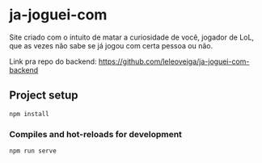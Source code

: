# ja-joguei-com

Site criado com o intuito de matar a curiosidade de você, jogador de LoL, que as vezes não sabe se já jogou com certa pessoa ou não.

Link pra repo do backend: https://github.com/leleoveiga/ja-joguei-com-backend

## Project setup
```
npm install
```
### Compiles and hot-reloads for development
```
npm run serve
```
